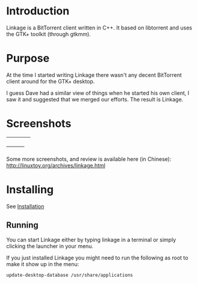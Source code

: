 # Introduction #

Linkage is a BitTorrent client written in C++. It based on libtorrent and uses the GTK+ toolkit (through gtkmm).

# Purpose #

At the time I started writing Linkage there wasn't any decent BitTorrent client around for the GTK+ desktop.

I guess Dave had a similar view of things when he started his own client, I saw it and suggested that we merged our efforts. The result is Linkage.

# Screenshots #

| ![![](http://zeflunk.googlepages.com/linkage-small.th.png)](http://zeflunk.googlepages.com/linkage-small.png) | ![![](http://zeflunk.googlepages.com/linkage-general.th.png)](http://zeflunk.googlepages.com/linkage-general.png) | ![![](http://zeflunk.googlepages.com/linkage-transfer.th.png)](http://zeflunk.googlepages.com/linkage-transfer.png) | ![![](http://zeflunk.googlepages.com/linkage-files.th.png)](http://zeflunk.googlepages.com/linkage-files.png) |
|:--------------------------------------------------------------------------------------------------------------|:------------------------------------------------------------------------------------------------------------------|:--------------------------------------------------------------------------------------------------------------------|:--------------------------------------------------------------------------------------------------------------|

| ![![](http://zeflunk.googlepages.com/linkage-prefs.th.png)](http://zeflunk.googlepages.com/linkage-prefs.png) | ![![](http://zeflunk.googlepages.com/linkage-groups.th.png)](http://zeflunk.googlepages.com/linkage-groups.png) | ![![](http://zeflunk.googlepages.com/linkage-new.th.png)](http://zeflunk.googlepages.com/linkage-new.png) |
|:--------------------------------------------------------------------------------------------------------------|:----------------------------------------------------------------------------------------------------------------|:----------------------------------------------------------------------------------------------------------|

Some more screenshots, and review is available here (in Chinese):  http://linuxtoy.org/archives/linkage.html

# Installing #
See [Installation](Installation.md)

## Running ##

You can start Linkage either by typing linkage in a terminal or simply clicking the launcher in your menu.

If you just installed Linkage you might need to run the following as root to make it show up in the menu:
```
update-desktop-database /usr/share/applications
```











